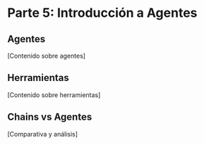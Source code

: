 # Parte 5: Introducción a Agentes

## Agentes
[Contenido sobre agentes]

## Herramientas
[Contenido sobre herramientas]

## Chains vs Agentes
[Comparativa y análisis] 